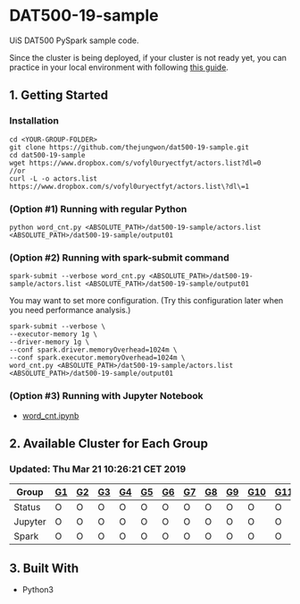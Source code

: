 # DAT500-19-sample
UiS DAT500 PySpark sample code.

Since the cluster is being deployed, if your cluster is not ready yet, you can practice in your local environment with following [this guide](https://github.com/thejungwon/dat500-19-sample/blob/master/pyspark-test.pdf).

## 1. Getting Started
### Installation
```
cd <YOUR-GROUP-FOLDER>
git clone https://github.com/thejungwon/dat500-19-sample.git
cd dat500-19-sample
wget https://www.dropbox.com/s/vofyl0uryectfyt/actors.list?dl=0
//or 
curl -L -o actors.list https://www.dropbox.com/s/vofyl0uryectfyt/actors.list\?dl\=1
```
### (Option #1) Running with regular Python
```
python word_cnt.py <ABSOLUTE_PATH>/dat500-19-sample/actors.list <ABSOLUTE_PATH>/dat500-19-sample/output01
```

### (Option #2) Running with spark-submit command

```
spark-submit --verbose word_cnt.py <ABSOLUTE_PATH>/dat500-19-sample/actors.list <ABSOLUTE_PATH>/dat500-19-sample/output01
```
You may want to set more configuration.
(Try this configuration later when you need performance analysis.)
```
spark-submit --verbose \
--executor-memory 1g \
--driver-memory 1g \
--conf spark.driver.memoryOverhead=1024m \
--conf spark.executor.memoryOverhead=1024m \
word_cnt.py <ABSOLUTE_PATH>/dat500-19-sample/actors.list <ABSOLUTE_PATH>/dat500-19-sample/output01
```

### (Option #3) Running with Jupyter Notebook
- [word_cnt.ipynb](https://github.com/thejungwon/dat500-19-sample/blob/master/word_cnt.ipynb)


## 2. Available Cluster for Each Group 
### Updated: Thu Mar 21 10:26:21 CET 2019
| Group | [G1](https://group1-jp.wiktorskit.sigma2.no) | [G2](https://group2-jp.wiktorskit.sigma2.no) | [G3](https://group3-jp.wiktorskit.sigma2.no) | [G4](https://group4-jp.wiktorskit.sigma2.no) | [G5](https://group5-jp.wiktorskit.sigma2.no) | [G6](https://group6-jp.wiktorskit.sigma2.no) | [G7](https://group7-jp.wiktorskit.sigma2.no) | [G8](https://group8-jp.wiktorskit.sigma2.no) | [G9](https://group9-jp.wiktorskit.sigma2.no) | [G10](https://group10-jp.wiktorskit.sigma2.no) | [G11](https://group11-jp.wiktorskit.sigma2.no) | [G12](https://group12-jp.wiktorskit.sigma2.no) | [G13](https://group13-jp.wiktorskit.sigma2.no) | [G14](https://group14-jp.wiktorskit.sigma2.no) | [G15](https://group15-jp.wiktorskit.sigma2.no) |
| --- | --- | --- | --- | --- | --- | --- | --- | --- | --- | --- | --- | --- | --- | --- | --- |
| Status  | O | O | O | O | O | O | O | O | O | O | O | O | O | O | O |
| Jupyter | O | O | O | O | O | O | O | O | O | O | O | O | O | O | O |
| Spark   | O | O | O | O | O | O | O | O | O | O | O | O | O | O | O |

## 3. Built With

* Python3
